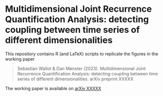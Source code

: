 # Multidimensional Joint Recurrence Quantification Analysis: detecting coupling between time series of different dimensionalities

This repository contains R (and LaTeX) scripts to replicate the figures in the working paper

> Sebastian Wallot & Dan Mønster (2023).
> Multidimensional Joint Recurrence Quantification Analysis: detecting coupling between time series of different dimensionalities.
> arXiv preprint XXXXX

The working paper is available on [arXiv XXXXX](https://)
